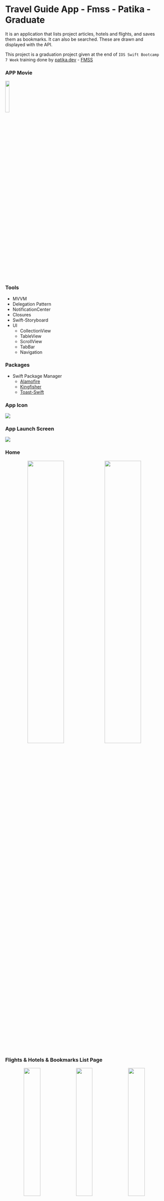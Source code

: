 # Travel Guide App - Fmss - Patika - Graduate

It is an application that lists project articles, hotels and flights, and saves them as bookmarks. It can also be searched. These are drawn and displayed with the API.

This project is a graduation project given at the end of ```IOS Swift Bootcamp 7 Week``` training done by [patika.dev](https://www.patika.dev) - [FMSS](https://fmss.com.tr/en)

### APP Movie

<a href="https://www.youtube.com/watch?v=M23T3KFRa8o&t=34s">
    <img src="https://upload.wikimedia.org/wikipedia/commons/thumb/0/09/YouTube_full-color_icon_%282017%29.svg/2560px-YouTube_full-color_icon_%282017%29.svg.png" width="16%"/>
</a>


### Tools 
- MVVM
- Delegation Pattern
- NotificationCenter
- Closures
- Swift-Storyboard
- UI
  - CollectionView
  - TableView
  - ScrollView
  - TabBar
  - Navigation

### Packages
- Swift Package Manager
  - [Alamofire](https://github.com/Alamofire/Alamofire.git)
  - [Kingfisher](https://github.com/onevcat/Kingfisher.git)
  - [Toast-Swift](https://github.com/scalessec/Toast-Swift.git)
   
### App Icon

![](images/app/app_icon.png)

### App Launch Screen
![](images/app/launch_screen.png)

### Home
<p align='center'>
    <img src="images/iphone_13_pro_max/article_indicator.png" width="48%"/>
      <img src="images/iphone_13_pro_max/home.png" width="48%"/>
</p>

### Flights & Hotels & Bookmarks List Page
<p align='center'>
    <img src="images/iphone_13_pro_max/flights.png" width="32.3%"/>
      <img src="images/iphone_13_pro_max/hotels.png" width="32.3%"/>
          <img src="images/iphone_13_pro_max/bookmarks.png" width="32.3%"/>
</p>

### Detail Page
<p align='center'>
    <img src="images/iphone_13_pro_max/detail_page.png" width="48%"/>
      <img src="images/iphone_13_pro_max/detail_page2.png" width="48%"/>
</p>

### Detail Page Bookmark Add/Remove Buttons & Toast Messages
<p align='center'>
    <img src="images/iphone_13_pro_max/add_bookmark.png" width="48%"/>
      <img src="images/iphone_13_pro_max/remove_bookmark.png" width="48%"/>
</p>
<p align='center'>
    <img src="images/iphone_13_pro_max/toast_add.png" width="48%"/>
      <img src="images/iphone_13_pro_max/toast_removed.png" width="48%"/>
</p>

### Article Bookmark Add/Remove Buttons & Toast Messages
<p align='center'>
    <img src="images/iphone_13_pro_max/article.png" width="32.3%"/>
      <img src="images/iphone_13_pro_max/article2.png" width="32.3%"/>
         <img src="images/iphone_13_pro_max/article3.png" width="32.3%"/>
</p>

### Search Hotel
<p align='center'>
    <img src="images/iphone_13_pro_max/search.png" width="32.3%"/>
      <img src="images/iphone_13_pro_max/search_hotel.png" width="32.3%"/>
         <img src="images/iphone_13_pro_max/search_hotel2.png" width="32.3%"/>
</p>

### Search Flight
<p align='center'>
    <img src="images/iphone_13_pro_max/search_flight.png" width="49%"/>
     <img src="images/iphone_13_pro_max/search_flight2.png" width="49%"/>
</p>


### Responsive Iphone 8

<p align='center'>
    <img src="images/iphone_8/ip8_home.png" width="32.2%"/>
    <img src="images/iphone_8/ip8_article_detail.png" width="32.2%"/>
    <img src="images/iphone_8/ip8_flights.png" width="32.2%"/>
    <img src="images/iphone_8/ip8_hotels.png" width="32.2%"/>
    <img src="images/iphone_8/ip8_hotels_detail.png" width="32.2%"/>
    <img src="images/iphone_8/ip8_flights_detail.png" width="32.2%"/>
    <img src="images/iphone_8/ip8_search.png" width="32.2%"/>
    <img src="images/iphone_8/ip8_bookmarks.png" width="32.2%"/>
    <img src="images/iphone_8/ip8_bookmarks_detail.png" width="32.2%"/>
</p>